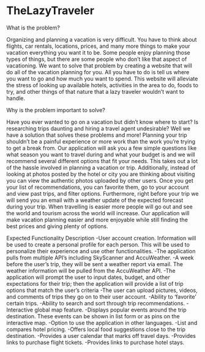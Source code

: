 # TheLazyTraveler
What is the problem? 

Organizing and planning a vacation is very difficult. You have to think about flights, car rentals, locations, prices, and many more things to make your vacation everything you want it to be. Some people enjoy planning those types of things, but there are some people who don’t like that aspect of vacationing. We want to solve that problem by creating a website that will do all of the vacation planning for you. All you have to do is tell us where you want to go and how much you want to spend. This website will alleviate the stress of looking up available hotels, activities in the area to do, foods to try, and other things of that nature that a lazy traveler wouldn’t want to handle.  

Why is the problem important to solve?

Have you ever wanted to go on a vacation but didn’t know where to start? Is researching trips daunting and hiring a travel agent undesirable? Well we have a solution that solves these problems and more! Planning your trip shouldn’t be a painful experience or more work than the work you’re trying to get a break from. Our application will ask you a few simple questions like what season you want to travel during and what your budget is and we will recommend several different options that fit your needs. This takes out a lot of the hassle involved in planning a vacation or trip. Additionally, instead of looking at photos posted by the hotel or city you are thinking about visiting you can view the authentic photos uploaded by other users. Once you get your list of recommendations, you can favorite them, go to your account and view past trips, and filter options. Furthermore, right before your trip we will send you an email with a weather update of the expected forecast during your trip. When travelling is easier more people will go out and see the world and tourism across the world will increase. Our application will make vacation planning easier and more enjoyable while still finding the best prices and giving plenty of options.

Expected Functionality Description 
-User account creation. Information will be used to create a personal profile for each person. This will be used to personalize their experience and use other functionalities.
-The application pulls from multiple API’s including SkyScanner and AccuWeather.
-A week before the user’s trip, they will be sent a weather report via email. The weather information will be pulled from the AccuWeather API.
-The application will prompt the user to input dates, budget, and other expectations for their trip; then the application will provide a list of trip options that match the user’s criteria
-The user can upload pictures, videos, and comments of trips they go on to their user account.
-Ability to ‘favorite’ certain trips.
-Ability to search and sort through trip recommendations.
-Interactive global map feature.
-Displays popular events around the trip destination. These events can be shown in list form or as pins on the interactive map.
-Option to use the application in other languages.
-List and compares hotel pricing.
-Offers local food suggestions close to the trip destination.
-Provides a user calendar that marks off travel days.
-Provides links to purchase flight tickets.
-Provides links to purchase hotel stays.
